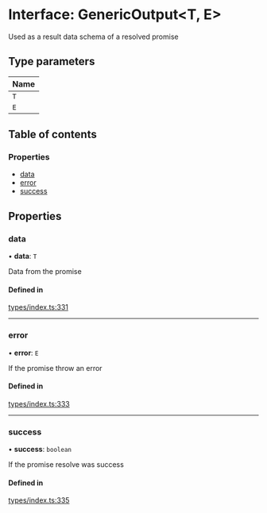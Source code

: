 # Interface: GenericOutput<T, E\>

Used as a result data schema of a resolved promise

## Type parameters

| Name |
| :------ |
| `T` |
| `E` |

## Table of contents

### Properties

- [data](GenericOutput.md#data)
- [error](GenericOutput.md#error)
- [success](GenericOutput.md#success)

## Properties

### data

• **data**: `T`

Data from the promise

#### Defined in

[types/index.ts:331](https://github.com/nevermined-io/components-catalog/blob/95bbb52/lib/src/types/index.ts#L331)

___

### error

• **error**: `E`

If the promise throw an error

#### Defined in

[types/index.ts:333](https://github.com/nevermined-io/components-catalog/blob/95bbb52/lib/src/types/index.ts#L333)

___

### success

• **success**: `boolean`

If the promise resolve was success

#### Defined in

[types/index.ts:335](https://github.com/nevermined-io/components-catalog/blob/95bbb52/lib/src/types/index.ts#L335)
